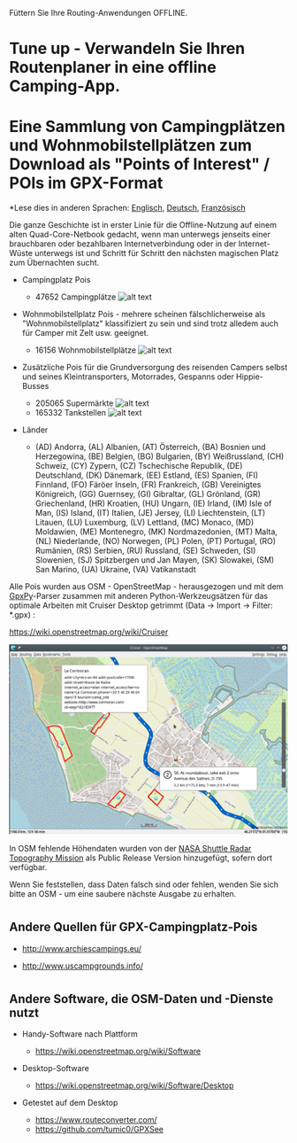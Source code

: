 Füttern Sie Ihre Routing-Anwendungen OFFLINE.

# Tune up - Verwandeln Sie Ihren Routenplaner in eine offline Camping-App.
# Eine Sammlung von Campingplätzen und Wohnmobilstellplätzen zum Download als "Points of Interest" / POIs im GPX-Format

*Lese dies in anderen Sprachen: [Englisch](README.md), [Deutsch](README.de.md), [Französisch](README.fr.md)

Die ganze Geschichte ist in erster Linie für die Offline-Nutzung auf einem alten Quad-Core-Netbook gedacht, wenn man unterwegs jenseits einer brauchbaren oder bezahlbaren Internetverbindung oder in der Internet-Wüste unterwegs ist und Schritt für Schritt den nächsten magischen Platz zum Übernachten sucht.

- Campingplatz Pois

    - 47652 Campingplätze   ![alt text](https://wiki.openstreetmap.org/w/images/thumb/e/e4/Camping.16.svg/16px-Camping.16.svg.png)

- Wohnmobilstellplatz Pois  - mehrere scheinen fälschlicherweise als "Wohnmobilstellplatz" klassifiziert zu sein und sind trotz alledem auch für Camper mit Zelt usw. geeignet.

    - 16156 Wohnmobilstellplätze   ![alt text](https://wiki.openstreetmap.org/w/images/thumb/a/a1/Caravan-16.svg/16px-Caravan-16.svg.png)

- Zusätzliche Pois für die Grundversorgung des reisenden Campers selbst und seines Kleintransporters, Motorrades, Gespanns oder Hippie-Busses

    - 205065 Supermärkte   ![alt text](https://wiki.openstreetmap.org/w/images/thumb/7/76/Supermarket-14.svg/16px-Supermarket-14.svg.png)
    - 165332 Tankstellen  ![alt text](https://wiki.openstreetmap.org/w/images/thumb/7/77/Fuel-16.svg/16px-Fuel-16.svg.png)

- Länder

    - (AD) Andorra, (AL) Albanien, (AT) Österreich, (BA) Bosnien und Herzegowina, (BE) Belgien, (BG) Bulgarien, (BY) Weißrussland, (CH) Schweiz, (CY) Zypern, (CZ) Tschechische Republik, (DE) Deutschland, (DK) Dänemark, (EE) Estland, (ES) Spanien, (FI) Finnland, (FO) Färöer Inseln, (FR) Frankreich, (GB) Vereinigtes Königreich, (GG) Guernsey, (GI) Gibraltar, (GL) Grönland, (GR) Griechenland, (HR) Kroatien, (HU) Ungarn, (IE) Irland, (IM) Isle of Man, (IS) Island, (IT) Italien, (JE) Jersey, (LI) Liechtenstein, (LT) Litauen, (LU) Luxemburg, (LV) Lettland, (MC) Monaco, (MD) Moldawien, (ME) Montenegro, (MK) Nordmazedonien, (MT) Malta, (NL) Niederlande, (NO) Norwegen, (PL) Polen, (PT) Portugal, (RO) Rumänien, (RS) Serbien, (RU) Russland, (SE) Schweden, (SI) Slowenien, (SJ) Spitzbergen und Jan Mayen, (SK) Slowakei, (SM) San Marino, (UA) Ukraine, (VA) Vatikanstadt

Alle Pois wurden aus OSM - OpenStreetMap - herausgezogen und mit dem [GpxPy](http://github.com/tkrajina/gpxpy)-Parser zusammen mit anderen Python-Werkzeugsätzen für das optimale Arbeiten mit Cruiser Desktop getrimmt (Data -> Import -> Filter: *.gpx) :

  https://wiki.openstreetmap.org/wiki/Cruiser

![alt text](./cruiser.png?raw=true "Cruiser")

In OSM fehlende Höhendaten wurden von der [NASA Shuttle Radar Topography Mission](https://en.wikipedia.org/wiki/Shuttle_Radar_Topography_Mission) als Public Release Version hinzugefügt, sofern dort verfügbar. 

Wenn Sie feststellen, dass Daten falsch sind oder fehlen, wenden Sie sich bitte an OSM - um eine saubere nächste Ausgabe zu erhalten.

# <h2>Andere Quellen für GPX-Campingplatz-Pois</h2>

- http://www.archiescampings.eu/

- http://www.uscampgrounds.info/

# <h2>Andere Software, die OSM-Daten und -Dienste nutzt</h2>

- Handy-Software nach Plattform
    - https://wiki.openstreetmap.org/wiki/Software

- Desktop-Software 
    - https://wiki.openstreetmap.org/wiki/Software/Desktop

- Getestet auf dem Desktop
    - https://www.routeconverter.com/
    - https://github.com/tumic0/GPXSee
